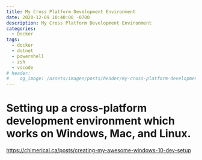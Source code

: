 ```yaml
---
title: My Cross Platform Development Environment
date: 2020-12-09 10:40:00 -0700
description: My Cross Platform Development Environment
categories: 
  - Docker
tags:
  - docker
  - dotnet
  - powershell
  - zsh
  - vscode
# header:
#    og_image: /assets/images/posts/header/my-cross-platform-development-environment.png
---
```



# Setting up a cross-platform development environment which works on Windows, Mac, and Linux.

https://chimerical.ca/posts/creating-my-awesome-windows-10-dev-setup
